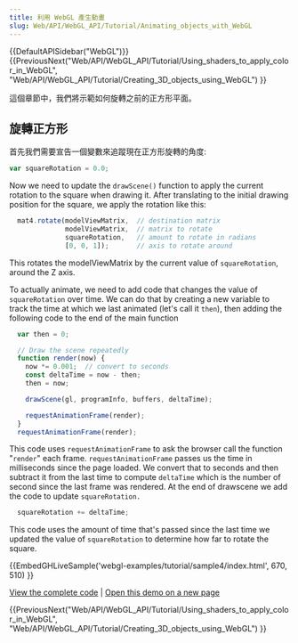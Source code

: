 ```yaml
---
title: 利用 WebGL 產生動畫
slug: Web/API/WebGL_API/Tutorial/Animating_objects_with_WebGL
---
```


{{DefaultAPISidebar("WebGL")}} {{PreviousNext("Web/API/WebGL_API/Tutorial/Using_shaders_to_apply_color_in_WebGL", "Web/API/WebGL_API/Tutorial/Creating_3D_objects_using_WebGL") }}

這個章節中，我們將示範如何旋轉之前的正方形平面。

## 旋轉正方形

首先我們需要宣告一個變數來追蹤現在正方形旋轉的角度:

```js
var squareRotation = 0.0;
```

Now we need to update the `drawScene()` function to apply the current rotation to the square when drawing it. After translating to the initial drawing position for the square, we apply the rotation like this:

```js
  mat4.rotate(modelViewMatrix,  // destination matrix
              modelViewMatrix,  // matrix to rotate
              squareRotation,   // amount to rotate in radians
              [0, 0, 1]);       // axis to rotate around
```

This rotates the modelViewMatrix by the current value of `squareRotation`, around the Z axis.

To actually animate, we need to add code that changes the value of `squareRotation` over time. We can do that by creating a new variable to track the time at which we last animated (let's call it `then`), then adding the following code to the end of the main function

```js
  var then = 0;

  // Draw the scene repeatedly
  function render(now) {
    now *= 0.001;  // convert to seconds
    const deltaTime = now - then;
    then = now;

    drawScene(gl, programInfo, buffers, deltaTime);

    requestAnimationFrame(render);
  }
  requestAnimationFrame(render);
```

This code uses `requestAnimationFrame` to ask the browser call the function "`render`" each frame. `requestAnimationFrame` passes us the time in milliseconds since the page loaded. We convert that to seconds and then subtract it from the last time to compute `deltaTime` which is the number of second since the last frame was rendered. At the end of drawscene we add the code to update `squareRotation.`

```js
  squareRotation += deltaTime;
```

This code uses the amount of time that's passed since the last time we updated the value of `squareRotation` to determine how far to rotate the square.

{{EmbedGHLiveSample('webgl-examples/tutorial/sample4/index.html', 670, 510) }}

[View the complete code](https://github.com/mdn/webgl-examples/tree/gh-pages/tutorial/sample4) | [Open this demo on a new page](http://mdn.github.io/webgl-examples/tutorial/sample4/)

{{PreviousNext("Web/API/WebGL_API/Tutorial/Using_shaders_to_apply_color_in_WebGL", "Web/API/WebGL_API/Tutorial/Creating_3D_objects_using_WebGL") }}
